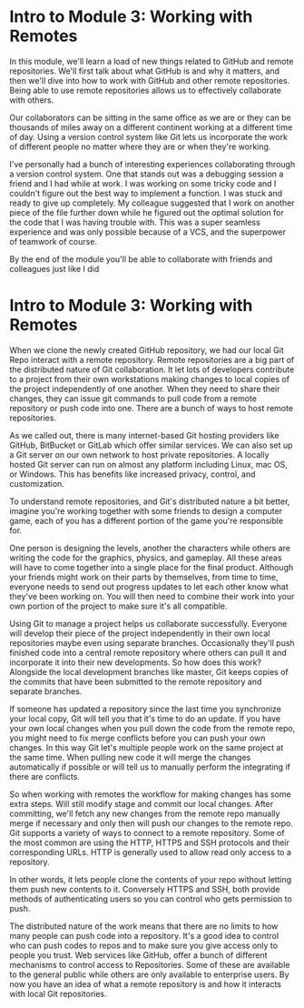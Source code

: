 # Intro to Module 3: Working with Remotes

 In this module, we'll learn a load of new things related to GitHub and remote repositories. We'll first talk about what GitHub is and why it matters, and 
 then we'll dive into how to work with GitHub and other remote repositories. Being able to use remote repositories allows us to effectively collaborate with others. 
 
 Our collaborators can be sitting in the same office as we are or they can be thousands of miles away on a different continent working at a different time of day. 
 Using a version control system like Git lets us incorporate the work of different people no matter where they are or when they're working. 
 
 I've personally had a bunch of interesting experiences collaborating through a version control system. One that stands out was a debugging session a friend and 
 I had while at work. I was working on some tricky code and I couldn't figure out the best way to implement a function. I was stuck and ready to give up completely. 
 My colleague suggested that I work on another piece of the file further down while he figured out the optimal solution for the code that I was having trouble with. 
 This was a super seamless experience and was only possible because of a VCS, and the superpower of teamwork of course. 
 
 By the end of the module you'll be able to collaborate with friends and colleagues just like I did


# Intro to Module 3: Working with Remotes

When we clone the newly created GitHub repository, we had our local Git Repo interact with a remote repository. 
Remote repositories are a big part of the distributed nature of Git collaboration. It let lots of developers contribute to a project from their own workstations making changes to local copies of the project independently of one another. When they need to share their changes, they can issue git commands to pull code from a remote repository or push code into one. There are a bunch of ways to host remote repositories.

As we called out, there is many internet-based Git hosting providers like GitHub, BitBucket or GitLab which offer similar services. We can also set up a Git server on our own network to host private repositories. A locally hosted Git server can run on almost any platform including Linux, mac OS, or Windows. This has benefits like increased privacy, control, and customization. 

To understand remote repositories, and Git's distributed nature a bit better, imagine you're working together with some friends to design a computer game, each of you has a different portion of the game you're responsible for. 

One person is designing the levels, another the characters while others are writing the code for the graphics, physics, and gameplay. All these areas will have to come together into a single place for the final product. Although your friends might work on their parts by themselves, from time to time, everyone needs to send out progress updates to let each other know what they've been working on. You will then need to combine their work into your own portion of the project to make sure it's all compatible. 

Using Git to manage a project helps us collaborate successfully. Everyone will develop their piece of the project independently in their own local repositories maybe even using separate branches. Occasionally they'll push finished code into a central remote repository where others can pull it and incorporate it into their new developments. So how does this work? Alongside the local development branches like master, Git keeps copies of the commits that have been submitted to the remote repository and separate branches. 

If someone has updated a repository since the last time you synchronize your local copy, Git will tell you that it's time to do an update. If you have your own local changes when you pull down the code from the remote repo, you might need to fix merge conflicts before you can push your own changes. In this way Git let's multiple people work on the same project at the same time. When pulling new code it will merge the changes automatically if possible or will tell us to manually perform the integrating if there are conflicts. 

So when working with remotes the workflow for making changes has some extra steps. Will still modify stage and commit our local changes. After committing, we'll fetch any new changes from the remote repo manually merge if necessary and only then will push our changes to the remote repo. Git supports a variety of ways to connect to a remote repository. Some of the most common are using the HTTP, HTTPS and SSH protocols and their corresponding URLs. HTTP is generally used to allow read only access to a repository. 

In other words, it lets people clone the contents of your repo without letting them push new contents to it. Conversely HTTPS and SSH, both provide methods of authenticating users so you can control who gets permission to push. 

The distributed nature of the work means that there are no limits to how many people can push code into a repository. It's a good idea to control who can push codes to repos and to make sure you give access only to people you trust. Web services like GitHub, offer a bunch of different mechanisms to control access to Repositories. Some of these are available to the general public while others are only available to enterprise users. By now you have an idea of what a remote repository is and how it interacts with local Git repositories.
